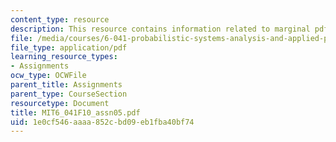 ```yaml
---
content_type: resource
description: This resource contains information related to marginal pdf.
file: /media/courses/6-041-probabilistic-systems-analysis-and-applied-probability-fall-2010/1e0cf546aaaa852cbd09eb1fba40bf74_MIT6_041F10_assn05.pdf
file_type: application/pdf
learning_resource_types:
- Assignments
ocw_type: OCWFile
parent_title: Assignments
parent_type: CourseSection
resourcetype: Document
title: MIT6_041F10_assn05.pdf
uid: 1e0cf546-aaaa-852c-bd09-eb1fba40bf74
---
```

